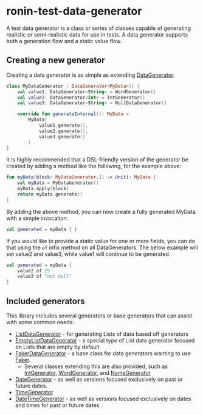 # ronin-test-data-generator

A test data generator is a class or series of classes capable of generating realistic or semi-realistic data for use in
tests. A data generator supports both a generation flow and a static value flow.

## Creating a new generator

Creating a data generator is as simple as
extending [DataGenerator](src/main/kotlin/com/projectronin/test/data/generator/DataGenerator.kt).

```kotlin
class MyDataGenerator : DataGenerator<MyData>() {
    val value1: DataGenerator<String> = WordGenerator()
    val value2: DataGenerator<Int> = IntGenerator()
    val value3: DataGenerator<String> = NullDataGenerator()

    override fun generateInternal(): MyData =
        MyData(
            value1.generate(),
            value2.generate(),
            value3.generate()
        )
}
```

It is highly recommended that a DSL-friendly version of the generator be created by adding a method like the following,
for the example above:

```kotlin
fun myData(block: MyDataGenerator.() -> Unit): MyData {
    val myData = MyDataGenerator()
    myData.apply(block)
    return myData.generate()
}
```

By adding the above method, you can now create a fully generated MyData with a simple invocation:

```kotlin
val generated = myData { }
```

If you would like to provide a static value for one or more fields, you can do that using the `of` infix method on all
DataGenerators. The below example will set value2 and value3, while value1 will continue to be generated.

```kotlin
val generated = myData {
    value2 of 25
    value3 of "not null"
}
```

## Included generators

This library includes several generators or base generators that can assist with some common needs:

* [ListDataGenerator](src/main/kotlin/com/projectronin/test/data/generator/collection/ListDataGenerator.kt) - for
  generating Lists of data based off generators
* [EmptyListDataGenerator](src/main/kotlin/com/projectronin/test/data/generator/collection/EmptyListDataGenerator.kt) -
  a special type of List data generator focused on Lists that are empty by default
* [FakerDataGenerator](src/main/kotlin/com/projectronin/test/data/generator/faker/FakerDataGenerator.kt) - a base class
  for data generators wanting to use [Faker](https://github.com/DiUS/java-faker).
    * Several classes extending this are also provided, such
      as [IntGenerator](src/main/kotlin/com/projectronin/test/data/generator/faker/IntGenerator.kt),
      [WordGenerator](src/main/kotlin/com/projectronin/test/data/generator/faker/WordGenerator.kt),
      and [NameGenerator](src/main/kotlin/com/projectronin/test/data/generator/faker/NameGenerator.kt)
* [DateGenerator](src/main/kotlin/com/projectronin/test/data/generator/temporal/DateGenerator.kt) - as well as versions
  focused exclusively on past or future dates.
* [TimeGenerator](src/main/kotlin/com/projectronin/test/data/generator/temporal/TimeGenerator.kt)
* [DateTimeGenerator](src/main/kotlin/com/projectronin/test/data/generator/temporal/DateTimeGenerator.kt) - as well as
  versions focused exclusively on dates and times for past or future dates.
